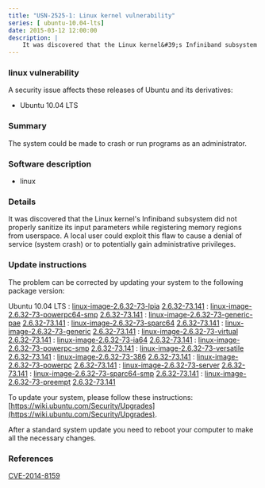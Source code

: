 ```yaml
---
title: "USN-2525-1: Linux kernel vulnerability"
series: [ ubuntu-10.04-lts]
date: 2015-03-12 12:00:00
description: |
    It was discovered that the Linux kernel&#39;s Infiniband subsystem did not properly sanitize its input parameters while registering memory regions from userspace. A local user could exploit this flaw to cause a denial of service (system crash) or to potentially gain administrative privileges. 
--- 
```

 
 


### linux vulnerability

A security issue affects these releases of Ubuntu and its derivatives:

* Ubuntu 10.04 LTS

### Summary

The system could be made to crash or run programs as an administrator. 

### Software description

* linux 

### Details

It was discovered that the Linux kernel&#39;s Infiniband subsystem did not properly sanitize its input parameters while registering memory regions from userspace. A local user could exploit this flaw to cause a denial of service (system crash) or to potentially gain administrative privileges. 

### Update instructions

The problem can be corrected by updating your system to the following package version:

Ubuntu 10.04 LTS
 : [linux-image-2.6.32-73-lpia](https://launchpad.net/ubuntu/+source/linux) <span> [2.6.32-73.141](https://launchpad.net/ubuntu/+source/linux/2.6.32-73.141) </span> 
 : [linux-image-2.6.32-73-powerpc64-smp](https://launchpad.net/ubuntu/+source/linux) <span> [2.6.32-73.141](https://launchpad.net/ubuntu/+source/linux/2.6.32-73.141) </span> 
 : [linux-image-2.6.32-73-generic-pae](https://launchpad.net/ubuntu/+source/linux) <span> [2.6.32-73.141](https://launchpad.net/ubuntu/+source/linux/2.6.32-73.141) </span> 
 : [linux-image-2.6.32-73-sparc64](https://launchpad.net/ubuntu/+source/linux) <span> [2.6.32-73.141](https://launchpad.net/ubuntu/+source/linux/2.6.32-73.141) </span> 
 : [linux-image-2.6.32-73-generic](https://launchpad.net/ubuntu/+source/linux) <span> [2.6.32-73.141](https://launchpad.net/ubuntu/+source/linux/2.6.32-73.141) </span> 
 : [linux-image-2.6.32-73-virtual](https://launchpad.net/ubuntu/+source/linux) <span> [2.6.32-73.141](https://launchpad.net/ubuntu/+source/linux/2.6.32-73.141) </span> 
 : [linux-image-2.6.32-73-ia64](https://launchpad.net/ubuntu/+source/linux) <span> [2.6.32-73.141](https://launchpad.net/ubuntu/+source/linux/2.6.32-73.141) </span> 
 : [linux-image-2.6.32-73-powerpc-smp](https://launchpad.net/ubuntu/+source/linux) <span> [2.6.32-73.141](https://launchpad.net/ubuntu/+source/linux/2.6.32-73.141) </span> 
 : [linux-image-2.6.32-73-versatile](https://launchpad.net/ubuntu/+source/linux) <span> [2.6.32-73.141](https://launchpad.net/ubuntu/+source/linux/2.6.32-73.141) </span> 
 : [linux-image-2.6.32-73-386](https://launchpad.net/ubuntu/+source/linux) <span> [2.6.32-73.141](https://launchpad.net/ubuntu/+source/linux/2.6.32-73.141) </span> 
 : [linux-image-2.6.32-73-powerpc](https://launchpad.net/ubuntu/+source/linux) <span> [2.6.32-73.141](https://launchpad.net/ubuntu/+source/linux/2.6.32-73.141) </span> 
 : [linux-image-2.6.32-73-server](https://launchpad.net/ubuntu/+source/linux) <span> [2.6.32-73.141](https://launchpad.net/ubuntu/+source/linux/2.6.32-73.141) </span> 
 : [linux-image-2.6.32-73-sparc64-smp](https://launchpad.net/ubuntu/+source/linux) <span> [2.6.32-73.141](https://launchpad.net/ubuntu/+source/linux/2.6.32-73.141) </span> 
 : [linux-image-2.6.32-73-preempt](https://launchpad.net/ubuntu/+source/linux) <span> [2.6.32-73.141](https://launchpad.net/ubuntu/+source/linux/2.6.32-73.141) </span> 

To update your system, please follow these instructions: [https://wiki.ubuntu.com/Security/Upgrades](https://wiki.ubuntu.com/Security/Upgrades).

After a standard system update you need to reboot your computer to make all the necessary changes. 

### References

 
 [CVE-2014-8159](http://people.ubuntu.com/~ubuntu-security/cve/CVE-2014-8159)
 

